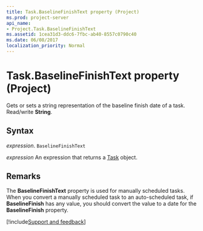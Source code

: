 ```yaml
---
title: Task.BaselineFinishText property (Project)
ms.prod: project-server
api_name:
- Project.Task.BaselineFinishText
ms.assetid: 1cea31d3-ddc6-7fbc-ab40-8557c0790c40
ms.date: 06/08/2017
localization_priority: Normal
---
```



# Task.BaselineFinishText property (Project)

Gets or sets a string representation of the baseline finish date of a task. Read/write  **String**.


## Syntax

_expression_. `BaselineFinishText`

 _expression_ An expression that returns a [Task](./Project.Task.md) object.


## Remarks

The  **BaselineFinishText** property is used for manually scheduled tasks. When you convert a manually scheduled task to an auto-scheduled task, if **BaselineFinish** has any value, you should convert the value to a date for the **BaselineFinish** property.

[!include[Support and feedback](~/includes/feedback-boilerplate.md)]